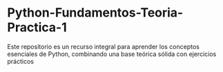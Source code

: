 # Python-Fundamentos-Teoria-Practica-1
Este repositorio es un recurso integral para aprender los conceptos esenciales de Python, combinando una base teórica sólida con ejercicios prácticos
